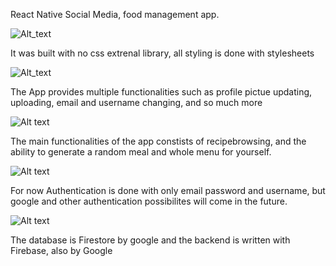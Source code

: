 React Native Social Media, food management app. 


![Alt_text](https://i.imgur.com/tKwPB2q.jpeg)

It was built with no css extrenal library, all styling is done with stylesheets

![Alt_text](https://i.imgur.com/sZcLQZy.jpeg)

The App provides multiple functionalities such as profile pictue updating, uploading, email and username changing, and so much more
 

![Alt text](https://i.imgur.com/ZiuZQ09.jpeg)

The main functionalities of the app constists of recipebrowsing, and the ability to generate a random meal and whole menu for yourself.


![Alt text](https://i.imgur.com/Wv7frrP.jpeg)

For now Authentication is done with only email password and username, but google and other authentication possibilites will come in the future.


![Alt text](https://i.imgur.com/xmg1DFX.jpeg)

The database is Firestore by google and the backend is written with Firebase, also by Google




